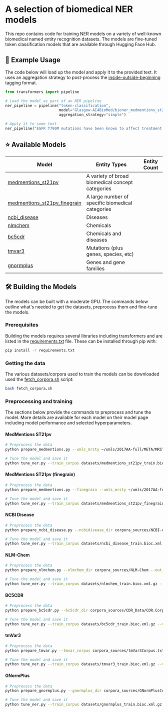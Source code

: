 # A selection of biomedical NER models

This repo contains code for training NER models on a variety of well-known biomedical named entity recognition datasets. The models are fine-tuned token classification models that are available through Hugging Face Hub.

## 🚀 Example Usage

The code below will load up the model and apply it to the provided text. It uses an aggregation strategy to post-process the [inside-outside-beginning](https://en.wikipedia.org/wiki/Inside%E2%80%93outside%E2%80%93beginning_(tagging)) tagging format.

```python
from transformers import pipeline

# Load the model as part of an NER pipeline
ner_pipeline = pipeline("token-classification", 
                        model="Glasgow-AI4BioMed/bioner_medmentions_st21pv",
                        aggregation_strategy="simple")

# Apply it to some text
ner_pipeline("EGFR T790M mutations have been known to affect treatment outcomes for NSCLC patients receiving erlotinib.")
```

## ⭐ Available Models

| Model | Entity Types | Entity Count |
|-------|--------------|--------------|
| [medmentions_st21pv](https://huggingface.co/Glasgow-AI4BioMed/bioner_medmentions_st21pv) | A variety of broad biomedical concept categories |              |
| [medmentions_st21pv_finegrain](https://huggingface.co/Glasgow-AI4BioMed/bioner_medmentions_st21pv_finegrain)      | A large number of specific biomedical categories |              |
| [ncbi_disease](https://huggingface.co/Glasgow-AI4BioMed/bioner_ncbi_disease) | Diseases |              |
| [nlmchem](https://huggingface.co/Glasgow-AI4BioMed/bioner_nlmchem) | Chemicals |              |
| [bc5cdr](https://huggingface.co/Glasgow-AI4BioMed/bioner_bc5cdr) | Chemicals and diseases |              |
| [tmvar3](https://huggingface.co/Glasgow-AI4BioMed/bioner_tmvar3) | Mutations (plus genes, species, etc) |              |
| [gnormplus](https://huggingface.co/Glasgow-AI4BioMed/bioner_gnormplus) | Genes and gene families |              |

## 🛠️ Building the Models

The models can be built with a moderate GPU. The commands below outline what's needed to get the datasets, preprocess them and fine-tune the models.

### Prerequisites

Building the models requires several libraries including transformers and are listed in the [requirements.txt](https://github.com/Glasgow-AI4BioMed/bioner/blob/main/requirements.txt) file. These can be installed through pip with:

```bash
pip install -r requirements.txt
```

### Getting the data

The various datasets/corpora used to train the models can be downloaded used the [fetch_corpora.sh](https://github.com/Glasgow-AI4BioMed/bioner/blob/main/fetch_corpora.sh) script:

```bash
bash fetch_corpora.sh
```

### Preprocessing and training

The sections below provide the commands to preprocess and tune the model. More details are available for each model on their model page including model performance and selected hyperparameters.

#### MedMentions ST21pv

```bash
# Preprocess the data
python prepare_medmentions.py --umls_mrsty ~/umls/2017AA-full/META/MRSTY.RRF --medmentions_dir corpora_sources/medmentions/st21pv --semantic_groups corpora_sources/medmentions/SemGroups.txt --out_train datasets/medmentions_st21pv_train.bioc.xml.gz --out_val datasets/medmentions_st21pv_val.bioc.xml.gz --out_test datasets/medmentions_st21pv_test.bioc.xml.gz

# Tune the model and save it
python tune_ner.py --train_corpus datasets/medmentions_st21pv_train.bioc.xml.gz --val_corpus datasets/medmentions_st21pv_val.bioc.xml.gz --test_corpus datasets/medmentions_st21pv_test.bioc.xml.gz --n_trials 100 --model_name bioner_medmentions_st21pv --model_card_template model_card_template.md --dataset_info dataset_info/medmentions_st21pv.md
```

#### MedMentions ST21pv (finegrain)

```bash
# Preprocess the data
python prepare_medmentions.py --finegrain --umls_mrsty ~/umls/2017AA-full/META/MRSTY.RRF --medmentions_dir corpora_sources/medmentions/st21pv --semantic_groups corpora_sources/medmentions/SemGroups.txt --out_train datasets/medmentions_st21pv_finegrain_train.bioc.xml.gz --out_val datasets/medmentions_st21pv_finegrain_val.bioc.xml.gz --out_test datasets/medmentions_st21pv_finegrain_test.bioc.xml.gz

# Tune the model and save it
python tune_ner.py --train_corpus datasets/medmentions_st21pv_finegrain_train.bioc.xml.gz --val_corpus datasets/medmentions_st21pv_finegrain_val.bioc.xml.gz --test_corpus datasets/medmentions_st21pv_finegrain_test.bioc.xml.gz --n_trials 100 --model_name bioner_medmentions_st21pv_finegrain --model_card_template model_card_template.md --dataset_info dataset_info/medmentions_st21pv_finegrain.md
```

#### NCBI Disease

```bash
# Preprocess the data
python prepare_ncbi_disease.py --ncbidisease_dir corpora_sources/NCBI-disease --out_train datasets/ncbi_disease_train.bioc.xml.gz --out_val datasets/ncbi_disease_val.bioc.xml.gz --out_test datasets/ncbi_disease_test.bioc.xml.gz

# Tune the model and save it
python tune_ner.py --train_corpus datasets/ncbi_disease_train.bioc.xml.gz --val_corpus datasets/ncbi_disease_val.bioc.xml.gz --test_corpus datasets/ncbi_disease_test.bioc.xml.gz --n_trials 100 --model_name bioner_ncbi_disease --model_card_template model_card_template.md --dataset_info dataset_info/ncbi_disease.md
```

#### NLM-Chem

```bash
# Preprocess the data
python prepare_nlmchem.py --nlmchem_dir corpora_sources/NLM-Chem --out_train datasets/nlmchem_train.bioc.xml.gz --out_val datasets/nlmchem_val.bioc.xml.gz --out_test datasets/nlmchem_test.bioc.xml.gz

# Tune the model and save it
python tune_ner.py --train_corpus datasets/nlmchem_train.bioc.xml.gz --val_corpus datasets/nlmchem_val.bioc.xml.gz --test_corpus datasets/nlmchem_test.bioc.xml.gz --n_trials 100 --model_name bioner_nlmchem --model_card_template model_card_template.md --dataset_info dataset_info/nlmchem.md
```

#### BC5CDR

```bash
# Preprocess the data
python prepare_bc5cdr.py --bc5cdr_dir corpora_sources/CDR_Data/CDR.Corpus.v010516 --out_train datasets/bc5cdr_train.bioc.xml.gz --out_val datasets/bc5cdr_val.bioc.xml.gz --out_test datasets/bc5cdr_test.bioc.xml.gz

# Tune the model and save it
python tune_ner.py --train_corpus datasets/bc5cdr_train.bioc.xml.gz --val_corpus datasets/bc5cdr_val.bioc.xml.gz --test_corpus datasets/bc5cdr_test.bioc.xml.gz --n_trials 100 --model_name bioner_bc5cdr --model_card_template model_card_template.md --dataset_info dataset_info/bc5cdr.md
```

#### tmVar3

```bash
# Preprocess the data
python prepare_tmvar.py --tmvar_corpus corpora_sources/tmVar3Corpus.txt --out_train datasets/tmvar3_train.bioc.xml.gz --out_val datasets/tmvar3_val.bioc.xml.gz --out_test datasets/tmvar3_test.bioc.xml.gz

# Tune the model and save it
python tune_ner.py --train_corpus datasets/tmvar3_train.bioc.xml.gz --val_corpus datasets/tmvar3_val.bioc.xml.gz --test_corpus datasets/tmvar3_test.bioc.xml.gz --n_trials 100 --model_name bioner_tmvar3 --model_card_template model_card_template.md --dataset_info dataset_info/tmvar3.md

```

#### GNormPlus

```bash
# Preprocess the data
python prepare_gnormplus.py --gnormplus_dir corpora_sources/GNormPlusCorpus --out_train datasets/gnormplus_train.bioc.xml.gz --out_val datasets/gnormplus_val.bioc.xml.gz --out_test datasets/gnormplus_test.bioc.xml.gz

# Tune the model and save it
python tune_ner.py --train_corpus datasets/gnormplus_train.bioc.xml.gz --val_corpus datasets/gnormplus_val.bioc.xml.gz --test_corpus datasets/gnormplus_test.bioc.xml.gz --n_trials 100 --model_name bioner_gnormplus --model_card_template model_card_template.md --dataset_info dataset_info/gnormplus.md
```

